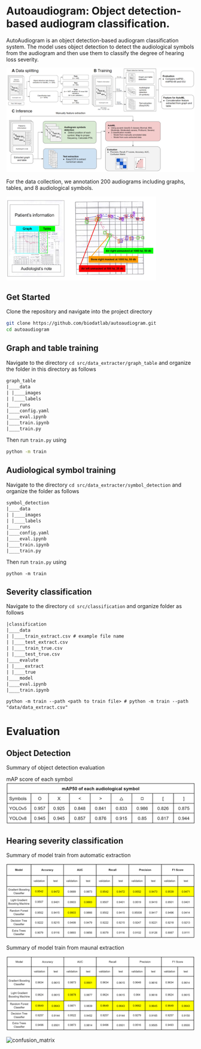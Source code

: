 # Autoaudiogram: Object detection-based audiogram classification.

AutoAudiogram is an object detection-based audiogram classification system. The model uses object detection to detect the audiological symbols
from the audiogram and then use them to classify the degree of hearing loss severity.

<img src="figure/figure1.png" alt="drawing" width="1000"/>

For the data collection, we annotation 200 audiograms including graphs, tables, and 8 audiological symbols.

<img src="figure/figure2.png" alt="drawing" width="400"/>

## Get Started

Clone the repository and navigate into the project directory

```sh
git clone https://github.com/biodatlab/autoaudiogram.git
cd autoaudiogram
```

## Graph and table training

Navigate to the directory `cd src/data_extracter/graph_table` and organize the folder in this directory as follows

```
graph_table
|____data
| |____images
| |____labels
|____runs
|____config.yaml
|____eval.ipynb
|____train.ipynb
|____train.py
```

Then run `train.py` using

```sh
python -m train
```

## Audiological symbol training

Navigate to the directory `cd src/data_extracter/symbol_detection` and organize the folder as follows

```
symbol_detection
|____data
| |____images
| |____labels
|____runs
|____config.yaml
|____eval.ipynb
|____train.ipynb
|____train.py
```

Then run `train.py` using

```
python -m train
```

## Severity classification

Navigate to the directory `cd src/classification` and organize folder as follows

```
|classification
|____data
| |____train_extract.csv # example file name
| |____test_extract.csv
| |____train_true.csv
| |____test_true.csv
|____evalute
| |____extract
| |____true
|____model
|____eval.ipynb
|____train.ipynb
```

```
python -m train --path <path to train file> # python -m train --path "data/data_extract.csv"
```

# Evaluation

## Object Detection

Summary of object detection evaluation 

mAP score of each symbol 
![mAP_symbol](figure/mAP_symbol.png)

## Hearing severity classification

Summary of model train from automatic extraction

![automatic_extraction](figure/model_performance_automatic_extract.png)

Summary of model train from maunal extraction 

![maunal_extraction](figure/model_performance_manual_extract.png)

![confusion_matrix](figure/confusion_matrix.png)


